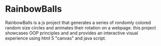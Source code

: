 # RainbowBalls
RainbowBalls is a js project that generates a series of rondomly colored random size circles and animates their rotation on a webpage. 
this project showcases OOP principles and and provides an interactive visual experience using html 5 "canvas" and java script.
